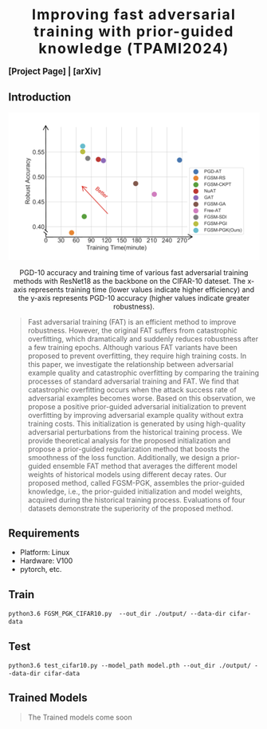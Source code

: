 <h1 align='center' style="text-align:center; font-weight:bold; font-size:2.0em;letter-spacing:2.0px;">
                Improving fast adversarial training with prior-guided knowledge (TPAMI2024)</h1>
<p align='left' style="text-align:left;font-size:1.2em;">
<b>
    [<a href="https://ieeexplore.ieee.org/abstract/document/10478545/" target="_blank" style="text-decoration: none;">Project Page</a>] |
    [<a href="https://arxiv.org/pdf/2304.00202.pdf" target="_blank" style="text-decoration: none;">arXiv</a>] &nbsp;
</b>
</p>

## Introduction
![Adversarial example generation of the proposed FGSM-PGK](/imgs/home.png)
<p align="center">
PGD-10 accuracy and training time of various fast adversarial
training methods with ResNet18 as the backbone on the CIFAR-10 dateset. The x-axis represents training time (lower values indicate higher
efficiency) and the y-axis represents PGD-10 accuracy (higher values
indicate greater robustness). 
</p>


> Fast adversarial training (FAT) is an efficient method to improve robustness. However, the original FAT suffers from catastrophic overfitting, which dramatically and suddenly reduces robustness after a few training epochs. Although various FAT variants have been proposed to prevent overfitting, they require high training costs. In this paper, we investigate the relationship between adversarial example quality and catastrophic overfitting by comparing the training processes of standard adversarial training and FAT. We find that catastrophic overfitting occurs when the attack success rate of adversarial examples becomes worse. Based on this observation, we propose a positive prior-guided adversarial initialization to prevent overfitting by improving adversarial example quality without extra training costs. This initialization is generated by using high-quality adversarial perturbations from the historical training process. We provide theoretical analysis for the proposed initialization and propose a prior-guided regularization method that boosts the smoothness of the loss function. Additionally, we design a prior-guided ensemble FAT method that averages the different model weights of historical models using different decay rates. Our proposed method, called FGSM-PGK, assembles the prior-guided knowledge, i.e., the prior-guided initialization and model weights, acquired during the historical training process. Evaluations of four datasets demonstrate the superiority of the proposed method.
## Requirements

- Platform: Linux
- Hardware: V100
- pytorch, etc.

## Train
```
python3.6 FGSM_PGK_CIFAR10.py  --out_dir ./output/ --data-dir cifar-data
```

## Test
```
python3.6 test_cifar10.py --model_path model.pth --out_dir ./output/ --data-dir cifar-data
```

## Trained Models
> The Trained models come soon